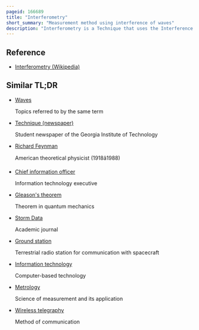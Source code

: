 ```yaml
---
pageid: 166689
title: "Interferometry"
short_summary: "Measurement method using interference of waves"
description: "Interferometry is a Technique that uses the Interference of superimposed Waves to extract Information. Interferometry typically uses electromagnetic Waves and is an important Investigative Technique in the Fields of astronomy optical Metrology Oceanography and Nanomaterials sintering Spectroscopy Quantum Mechanics nuclear and Particle Phys."
---
```


## Reference

- [Interferometry (Wikipedia)](https://en.wikipedia.org/?curid=166689)

## Similar TL;DR

- [Waves](/tldr/en/waves)

  Topics referred to by the same term

- [Technique (newspaper)](/tldr/en/technique-newspaper)

  Student newspaper of the Georgia Institute of Technology

- [Richard Feynman](/tldr/en/richard-feynman)

  American theoretical physicist (1918â1988)

- [Chief information officer](/tldr/en/chief-information-officer)

  Information technology executive

- [Gleason's theorem](/tldr/en/gleasons-theorem)

  Theorem in quantum mechanics

- [Storm Data](/tldr/en/storm-data)

  Academic journal

- [Ground station](/tldr/en/ground-station)

  Terrestrial radio station for communication with spacecraft

- [Information technology](/tldr/en/information-technology)

  Computer-based technology

- [Metrology](/tldr/en/metrology)

  Science of measurement and its application

- [Wireless telegraphy](/tldr/en/wireless-telegraphy)

  Method of communication
